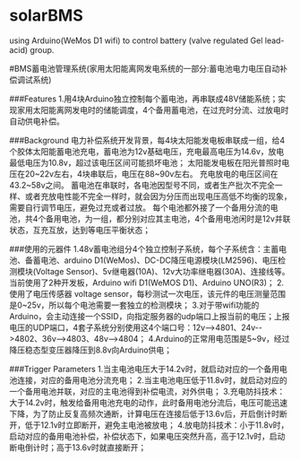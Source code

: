 # solarBMS
using Arduino(WeMos D1 wifi) to control battery (valve regulated Gel lead-acid) group.

#BMS蓄电池管理系统(家用太阳能离网发电系统的一部分:蓄电池电力电压自动补偿调试系统)

###Features
1.用4块Arduino独立控制每个蓄电池，再串联成48V储能系统；实现家用太阳能离网发电时的储能调度，4个备用蓄电池，在过充时分流、过放电时自动供电补偿。

###Background
电力补偿系统开发背景，每4块太阳能发电板串联成一组，给4个胶体太阳能蓄电池充电，蓄电池为12v基础电压，充电最高电压为14.6v，放电最低电压为10.8v，超过该电压区间可能损坏电池；
太阳能发电板在阳光普照时电压在20~22v左右，4块串联后，电压在88~90v左右。
充电放电的电压区间在43.2~58v之间。
蓄电池在串联时，各电池因型号不同，或者生产批次不完全一样、或者充放电性能不完全一样时，就会因为分压而出现电压高低不均衡的现象，需要自行调节电压，避免过充或者过放。
每个电池都外接了一个备用分流的电池，共4个备用电池，为一组，都分别对应其主电池，4个备用电池闲时是12v并联状态，互充互放，达到等电压平衡状态；

###使用的元器件
1.48v蓄电池组分4个独立控制子系统，每个子系统含：主蓄电池、备蓄电池、arduino D1(WeMos)、DC-DC降压电源模块(LM2596)、电压检测模块(Voltage Sensor)、5v继电器(10A)、12v大功率继电器(30A)、连接线等。
当前使用了2种开发板，Arduino wifi D1(WeMOS D1)、Arduino UNO(R3)；
2.使用了电压传感器 voltage sensor，每秒测试一次电压，该元件的电压测量范围是0~25v，所以每个电池需要一套独立的检测模块；
3.对于带wifi功能的Arduino，会主动连接一个SSID，向指定服务器的udp端口上报当前的电压；上报电压的UDP端口，4套子系统分别使用这4个端口号：12v-->4801、24v-->4802、36v-->4803、48v-->4804；
4.Arduino的正常用电范围是5~9v，经过降压稳态型变压器降压到8.8v向Arduino供电；

###Trigger Parameters
1.当主电池电压大于14.2v时，就启动对应的一个备用电池连接，对应的备用电池分流充电；
2.当主电池电压低于11.8v时，就启动对应的一个备用电池并联，对应的主电池得到补偿电流，对外供电；
3.充电防抖技术：大于14.2v时，触发给备用电池充电的动作，此时备用电池分流后，电压可能迅速下降，为了防止反复高频次通断，计算电压在连接后低于13.6v后，开启倒计时断开，低于12.1v时立即断开，避免主电池被放电；
4.放电防抖技术：小于11.8v时，启动对应的备用电池补偿，补偿状态下，如果电压突然升高，高于12.1v时，启动断电倒计时；高于13.6v时就直接断开；

